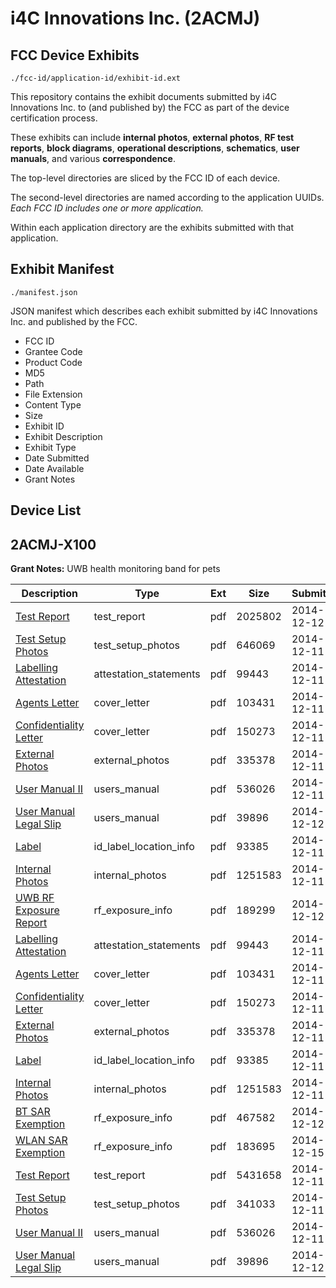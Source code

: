 # i4C Innovations Inc. (2ACMJ)
## FCC Device Exhibits

```
./fcc-id/application-id/exhibit-id.ext
```

This repository contains the exhibit documents submitted by i4C Innovations Inc. to (and published by) the FCC as part of the device certification process.

These exhibits can include **internal photos**, **external photos**, **RF test reports**, **block diagrams**, **operational descriptions**, **schematics**, **user manuals**, and various **correspondence**.

The top-level directories are sliced by the FCC ID of each device.

The second-level directories are named according to the application UUIDs. *Each FCC ID includes one or more application.*

Within each application directory are the exhibits submitted with that application. 

## Exhibit Manifest

```
./manifest.json
```

JSON manifest which describes each exhibit submitted by i4C Innovations Inc. and published by the FCC.

- FCC ID
- Grantee Code
- Product Code
- MD5
- Path
- File Extension
- Content Type
- Size
- Exhibit ID
- Exhibit Description
- Exhibit Type
- Date Submitted
- Date Available
- Grant Notes

## Device List
## 2ACMJ-X100
**Grant Notes:** UWB health monitoring band for pets

| Description | Type | Ext | Size | Submitted | Available |
| ----------- | ---- | --- | ---- | --------- | --------- |
| [Test Report](2ACMJ-X100/aa60d092b5be64ddaf8865a5ff3ec67a/2471843.pdf) | test_report | pdf | 2025802 | 2014-12-12 | 2014-12-15 |
| [Test Setup Photos](2ACMJ-X100/aa60d092b5be64ddaf8865a5ff3ec67a/2470431.pdf) | test_setup_photos | pdf | 646069 | 2014-12-11 | 2015-06-09 |
| [Labelling Attestation](2ACMJ-X100/aa60d092b5be64ddaf8865a5ff3ec67a/2470421.pdf) | attestation_statements | pdf | 99443 | 2014-12-11 | 2014-12-15 |
| [Agents Letter](2ACMJ-X100/aa60d092b5be64ddaf8865a5ff3ec67a/2470452.pdf) | cover_letter | pdf | 103431 | 2014-12-11 | 2014-12-15 |
| [Confidentiality Letter](2ACMJ-X100/aa60d092b5be64ddaf8865a5ff3ec67a/2470453.pdf) | cover_letter | pdf | 150273 | 2014-12-11 | 2014-12-15 |
| [External Photos](2ACMJ-X100/aa60d092b5be64ddaf8865a5ff3ec67a/2470423.pdf) | external_photos | pdf | 335378 | 2014-12-11 | 2015-06-09 |
| [User Manual II](2ACMJ-X100/aa60d092b5be64ddaf8865a5ff3ec67a/2470451.pdf) | users_manual | pdf | 536026 | 2014-12-11 | 2015-06-09 |
| [User Manual Legal Slip](2ACMJ-X100/aa60d092b5be64ddaf8865a5ff3ec67a/2471676.pdf) | users_manual | pdf | 39896 | 2014-12-12 | 2015-06-09 |
| [Label](2ACMJ-X100/aa60d092b5be64ddaf8865a5ff3ec67a/2470419.pdf) | id_label_location_info | pdf | 93385 | 2014-12-11 | 2014-12-15 |
| [Internal Photos](2ACMJ-X100/aa60d092b5be64ddaf8865a5ff3ec67a/2470433.pdf) | internal_photos | pdf | 1251583 | 2014-12-11 | 2015-06-09 |
| [UWB RF Exposure Report](2ACMJ-X100/aa60d092b5be64ddaf8865a5ff3ec67a/2472119.pdf) | rf_exposure_info | pdf | 189299 | 2014-12-12 | 2014-12-15 |
| [Labelling Attestation](2ACMJ-X100/406274a4c3ec4212b9451fb238ab7669/2470421.pdf) | attestation_statements | pdf | 99443 | 2014-12-11 | 2014-12-15 |
| [Agents Letter](2ACMJ-X100/406274a4c3ec4212b9451fb238ab7669/2470452.pdf) | cover_letter | pdf | 103431 | 2014-12-11 | 2014-12-15 |
| [Confidentiality Letter](2ACMJ-X100/406274a4c3ec4212b9451fb238ab7669/2470453.pdf) | cover_letter | pdf | 150273 | 2014-12-11 | 2014-12-15 |
| [External Photos](2ACMJ-X100/406274a4c3ec4212b9451fb238ab7669/2470423.pdf) | external_photos | pdf | 335378 | 2014-12-11 | 2015-06-09 |
| [Label](2ACMJ-X100/406274a4c3ec4212b9451fb238ab7669/2470419.pdf) | id_label_location_info | pdf | 93385 | 2014-12-11 | 2014-12-15 |
| [Internal Photos](2ACMJ-X100/406274a4c3ec4212b9451fb238ab7669/2470433.pdf) | internal_photos | pdf | 1251583 | 2014-12-11 | 2015-06-09 |
| [BT SAR Exemption](2ACMJ-X100/406274a4c3ec4212b9451fb238ab7669/2472118.pdf) | rf_exposure_info | pdf | 467582 | 2014-12-12 | 2014-12-15 |
| [WLAN SAR Exemption](2ACMJ-X100/406274a4c3ec4212b9451fb238ab7669/2472939.pdf) | rf_exposure_info | pdf | 183695 | 2014-12-15 | 2014-12-15 |
| [Test Report](2ACMJ-X100/406274a4c3ec4212b9451fb238ab7669/2470443.pdf) | test_report | pdf | 5431658 | 2014-12-11 | 2014-12-15 |
| [Test Setup Photos](2ACMJ-X100/406274a4c3ec4212b9451fb238ab7669/2470444.pdf) | test_setup_photos | pdf | 341033 | 2014-12-11 | 2015-06-09 |
| [User Manual II](2ACMJ-X100/406274a4c3ec4212b9451fb238ab7669/2470451.pdf) | users_manual | pdf | 536026 | 2014-12-11 | 2015-06-09 |
| [User Manual Legal Slip](2ACMJ-X100/406274a4c3ec4212b9451fb238ab7669/2471676.pdf) | users_manual | pdf | 39896 | 2014-12-12 | 2015-06-09 |
